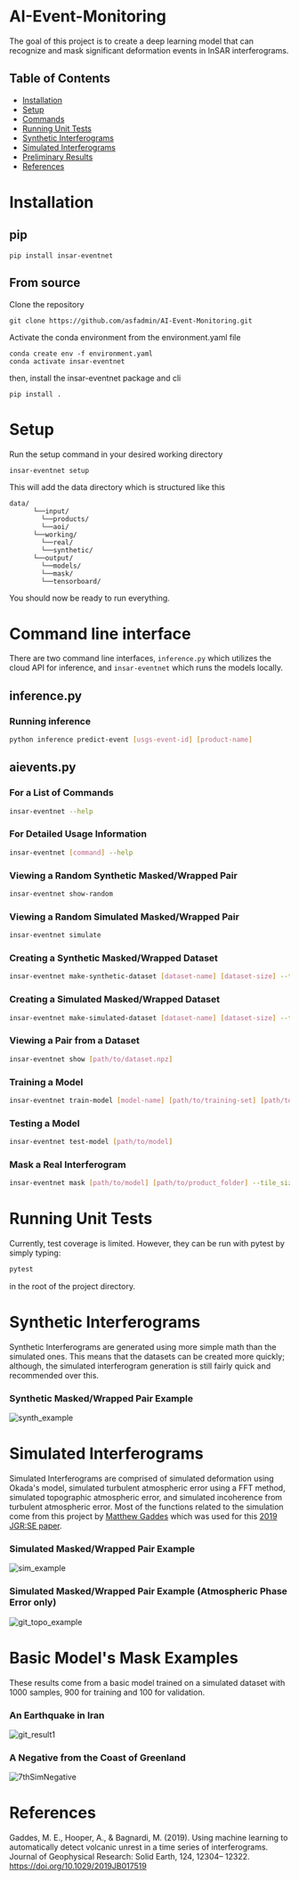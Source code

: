 # AI-Event-Monitoring

The goal of this project is to create a deep learning model that can recognize and mask significant deformation events in InSAR interferograms.

## Table of Contents
- [Installation](#installation)
- [Setup](#setup)
- [Commands](#commands)
- [Running Unit Tests](#tests)
- [Synthetic Interferograms](#synth)
- [Simulated Interferograms](#sim)
- [Preliminary Results](#results)
- [References](#references)

# Installation <a name="installation"></a>
## pip
```
pip install insar-eventnet
```
## From source
Clone the repository
```
git clone https://github.com/asfadmin/AI-Event-Monitoring.git
```
Activate the conda environment from the environment.yaml file
```
conda create env -f environment.yaml
conda activate insar-eventnet
```
then, install the insar-eventnet package and cli
```
pip install .
```
# Setup <a name="setup"></a>
Run the setup command in your desired working directory
```
insar-eventnet setup
```
This will add the data directory which is structured like this
```
data/
      └──input/
        └──products/
        └──aoi/
      └──working/
        └──real/
        └──synthetic/
      └──output/
        └──models/
        └──mask/
        └──tensorboard/
```
You should now be ready to run everything.

# Command line interface <a name="commands"></a>

There are two command line interfaces, `inference.py` which utilizes the cloud API for inference, and `insar-eventnet` which runs the models locally.

## inference.py
### Running inference
```bash
python inference predict-event [usgs-event-id] [product-name]
```

## aievents.py

### For a List of Commands
```bash
insar-eventnet --help
```

### For Detailed Usage Information
```bash
insar-eventnet [command] --help
```

### Viewing a Random Synthetic Masked/Wrapped Pair
```bash
insar-eventnet show-random
```

### Viewing a Random Simulated Masked/Wrapped Pair
```bash
insar-eventnet simulate
```

### Creating a Synthetic Masked/Wrapped Dataset
```bash
insar-eventnet make-synthetic-dataset [dataset-name] [dataset-size] --tile_size [nxn-size-of-images]
```

### Creating a Simulated Masked/Wrapped Dataset
```bash
insar-eventnet make-simulated-dataset [dataset-name] [dataset-size] --tile_size [nxn-size-of-images]
```

### Viewing a Pair from a Dataset
```bash
insar-eventnet show [path/to/dataset.npz]
```

### Training a Model
```bash
insar-eventnet train-model [model-name] [path/to/training-set] [path/to/testing-set] --epochs [num-of-epochs]
```

### Testing a Model
```bash
insar-eventnet test-model [path/to/model]
```

### Mask a Real Interferogram
```bash
insar-eventnet mask [path/to/model] [path/to/product_folder] --tile_size [size-of-tiles-used-to-train]
```

# Running Unit Tests <a name="tests"></a>
Currently, test coverage is limited. However, they can be run with pytest by simply typing:<br>
```bash
pytest
```
in the root of the project directory.

# Synthetic Interferograms <a name="synth"></a>
Synthetic Interferograms are generated using more simple math than the simulated ones. This means that the datasets can be created
more quickly; although, the simulated interferogram generation is still fairly quick and recommended over this.

### Synthetic Masked/Wrapped Pair Example
![synth_example](https://user-images.githubusercontent.com/19739107/185218653-7e7b89e9-8ac6-4307-936f-448f1e446ed5.png)

# Simulated Interferograms <a name="sim"></a>
Simulated Interferograms are comprised of simulated deformation using Okada's model, simulated turbulent atmospheric error using a FFT method,
simulated topographic atmospheric error, and simulated incoherence from turbulent atmospheric error. Most of the functions related to the simulation 
come from this project by [Matthew Gaddes](https://github.com/matthew-gaddes/SyInterferoPy) which was used for this [2019 JGR:SE paper](https://agupubs.onlinelibrary.wiley.com/doi/abs/10.1029/2019JB017519).

### Simulated Masked/Wrapped Pair Example 
![sim_example](https://user-images.githubusercontent.com/19739107/185218696-424eeffa-6f7d-4735-a6c9-081a6823560d.png)

### Simulated Masked/Wrapped Pair Example (Atmospheric Phase Error only)
![git_topo_example](https://user-images.githubusercontent.com/19739107/185219924-803c6e10-4c14-4f55-bab3-d445d4a5892d.png)

# Basic Model's Mask Examples <a name="results"></a>
These results come from a basic model trained on a simulated dataset with 1000 samples, 900 for training and 100 for validation.

### An Earthquake in Iran
![git_result1](https://user-images.githubusercontent.com/19739107/185219423-d384a519-861e-4c60-a585-d2cd8b21c34b.png)

### A Negative from the Coast of Greenland
![7thSimNegative](https://user-images.githubusercontent.com/19739107/185219618-e7ac3274-9cbd-4679-b5be-aa8f1d3d0336.png)

# References
Gaddes, M. E., Hooper, A., & Bagnardi, M. (2019). Using machine learning to automatically detect volcanic unrest in a time series of interferograms. Journal of Geophysical Research: Solid Earth, 124, 12304– 12322. https://doi.org/10.1029/2019JB017519

